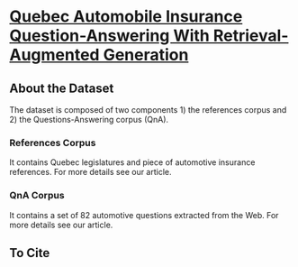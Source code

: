 # [Quebec Automobile Insurance Question-Answering With Retrieval-Augmented Generation]()

## About the Dataset

The dataset is composed of two components 1) the references corpus and 2) the Questions-Answering corpus (QnA).

### References Corpus
It contains Quebec legislatures and piece of automotive insurance references. For more details see our article.

### QnA Corpus
It contains a set of 82 automotive questions extracted from the Web. For more details see our article.

## To Cite

```bibtex

```